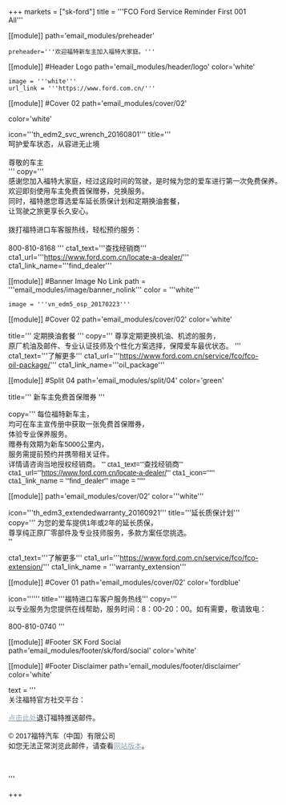 
+++
markets = ["sk-ford"]
title = '''FCO Ford Service Reminder First 001 All'''

[[module]]
path='email_modules/preheader'

	preheader='''欢迎福特新车主加入福特大家庭。'''

[[module]] #Header Logo
path='email_modules/header/logo'
color='white'

	image = '''white'''
	url_link = '''https://www.ford.com.cn/'''
    
[[module]] #Cover 02
path='email_modules/cover/02'

color='white'

icon='''th_edm2_svc_wrench_20160801''' 
title='''
    <span style="white-space:nowrap;">呵护爱车状态，从容进无止境</span>
    <br/>
    <br/>
    <span style="white-space:nowrap;">尊敬的车主</span>
    <br/>
'''
copy='''
    <span style="white-space:nowrap;">感谢您加入福特大家庭，经过这段时间的驾驶，是时候为您的爱车进行第一次免费保养。</span>
    <br/>
    <span style="white-space:nowrap;">欢迎即刻使用车主免费首保赠券，兑换服务。</span>
    <br/>
    <span style="white-space:nowrap;">同时，福特邀您尊选爱车延长质保计划和定期换油套餐，</span>
    <br/>
    <span style="white-space:nowrap;">让驾驶之旅更享长久安心。</span>
    <br/>
    <br/>
    <span style="white-space:nowrap;">拨打福特进口车客服热线，轻松预约服务：</span>
    <br/>
    <br/>
    <span style="white-space:nowrap;">800-810-8168</span>
'''
cta1_text='''<span style="white-space:nowrap;">查找经销商</span>'''
cta1_url='''https://www.ford.com.cn/locate-a-dealer/'''
cta1_link_name='''find_dealer'''

 [[module]] #Banner Image No Link
path = '''email_modules/image/banner_nolink'''
color = '''white'''

	image = '''vn_edm5_osp_20170223'''

[[module]] #Cover 02
path='email_modules/cover/02'
color='white'

title='''
    <span style="white-space:nowrap;">定期换油套餐</span>
'''
copy='''
    <span style="white-space:nowrap;">尊享定期更换机油、机滤的服务，</span>
    <br/>
    <span style="white-space:nowrap;">原厂机油及邮件、专业认证技师及个性化方案选择，保障爱车最优状态。</span>
'''
cta1_text='''<span style="white-space:nowrap;">了解更多</span>'''
cta1_url='''https://www.ford.com.cn/service/fco/fco-oil-package/'''
cta1_link_name='''oil_package'''

[[module]] #Split 04
path='email_modules/split/04'
color='green'

title='''
<span style="font-family:Tahoma, Verdana, Sans-serif">新车主免费首保赠券</span>
'''

copy='''
<span style="font-family:Tahoma, Verdana, Sans-serif;">
<span style="white-space:nowrap;">每位福特新车主，</span>
<br/>
<span style="white-space:nowrap;">均可在车主宣传册中获取一张免费首保赠券，</span>
<br/>
<span style="white-space:nowrap;">体验专业保养服务。</span>
<br/>
<span style="white-space:nowrap;">赠券有效期为新车5000公里内，</span>
<br/>
<span style="white-space:nowrap;">服务需提前预约并携带相关证件。</span>
<br/>
<span style="white-space:nowrap;">详情请咨询当地授权经销商。</span> 
'''
cta1_text='''<span style="font-family:Tahoma, Verdana, Sans-serif">查找经销商</span>'''
cta1_url='''https://www.ford.com.cn/locate-a-dealer/'''
cta1_icon=''''''
cta1_link_name = '''find_dealer'''
image = ''''''

[[module]]
path='email_modules/cover/02'
color='''white'''

icon='''th_edm3_extendedwarranty_20160921'''
title='''<span style="font-family:Tahoma, Verdana, Sans-serif">延长质保计划</span>'''
copy='''
<span style="font-family:Tahoma, Verdana, Sans-serif">
<span style="white-space:nowrap;">为您的爱车提供1年或2年的延长质保，</span>
<br/>
<span style="white-space:nowrap;">尊享纯正原厂零部件及专业技师服务，多款方案任您挑选。</span>  
'''

cta1_text='''<span style="font-family:Tahoma, Verdana, Sans-serif">了解更多</span>'''
cta1_url='''https://www.ford.com.cn/service/fco/fco-extension/'''
cta1_link_name = '''warranty_extension'''
    
[[module]] #Cover 01
path='email_modules/cover/02'
color='fordblue'

icon=''''''
title='''<span style="white-space:nowrap;">福特进口车客户服务热线</span>'''
copy='''
    <span style="white-space:nowrap;">以专业服务为您提供在线帮助，服务时间：8：00-20：00。如有需要，敬请致电：</span>
    <br/>
    <br/>
    <span style="white-space:nowrap;">800-810-0740</span>
'''

[[module]] #Footer SK Ford Social
path='email_modules/footer/sk/ford/social'
color='white'

[[module]] #Footer Disclaimer
path='email_modules/footer/disclaimer'
color='white'

text = '''
<span style="font-family:'Nanum Gothic',Malgun Gothic,sans-serif">
<br/>
<span style="white-space:nowrap;">关注福特官方社交平台：</span>
<br/>
<br/>
<span style="white-space:nowrap;"><a href="https://www.ford-korea.com/privacy/" name="privacy" style="text-decoration:underline; color:#91a4b1;">点击此处</a>退订福特推送邮件。</span>
<br/>
<br/>
<span style="font-family:'Nanum Gothic',Malgun Gothic,sans-serif;">
<span style="white-space:nowrap;">© 2017福特汽车（中国）有限公司</span>
<br/>
<span style="white-space:nowrap;">如您无法正常浏览此邮件，请查看<a href="https://www.ford-korea.com/privacy/" name="privacy" style="text-decoration:underline; color:#91a4b1;">网站版本</a>。</span>

<br/>
<br/>
'''

+++
